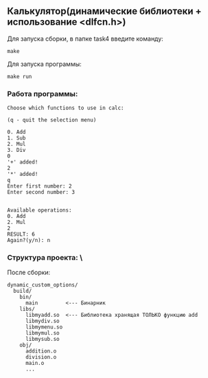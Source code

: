 ## Калькулятор(динамические библиотеки + использование <dlfcn.h>)

Для запуска сборки, в папке task4 введите команду: 
  ```
  make
  ```
Для запуска программы:
```
make run
```

### Работа программы:
```
Choose which functions to use in calc: 

(q - quit the selection menu)

0. Add
1. Sub
2. Mul
3. Div
0
'+' added!
2
'*' added!
q
Enter first number: 2
Enter second number: 3


Available operations:
0. Add
2. Mul
2
RESULT: 6
Again?(y/n): n
```

### Структура проекта: \
После сборки:
```
dynamic_custom_options/
  build/
    bin/
      main         <--- Бинарник
    libs/
      libmyadd.so  <--- Библиотека хранящая ТОЛЬКО функцию add
      libmydiv.so
      libmymenu.so
      libmymul.so
      libmysub.so
    obj/
      addition.o
      division.o
      main.o
      ...
```
